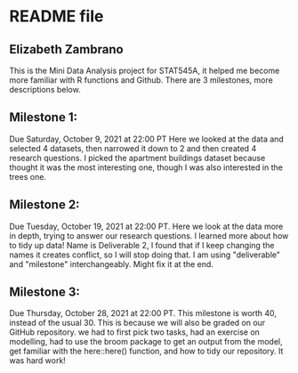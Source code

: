 
# README file
## Elizabeth Zambrano


This is the Mini Data Analysis project for STAT545A, it helped me become more familiar with R functions and Github.
There are 3 milestones, more descriptions below.

## Milestone 1:
Due Saturday, October 9, 2021 at 22:00 PT
Here we looked at the data and selected 4 datasets, then narrowed it down to 2 and then created 4 research questions.
I picked the apartment buildings dataset because thought it was the most interesting one, though I was also interested in the trees one.

## Milestone 2:
Due Tuesday, October 19, 2021 at 22:00 PT.
Here we look at the data more in depth, trying to answer our research questions. I learned more about how to tidy up data!
Name is Deliverable 2, I found that if I keep changing the names it creates conflict, so I will stop doing that. I am using "deliverable" and "milestone" interchangeably. Might fix it at the end.

## Milestone 3:
Due Thursday, October 28, 2021 at 22:00 PT.
This milestone is worth 40, instead of the usual 30. This is because we will also be graded on our GitHub repository. we had to first pick two tasks, had an exercise on modelling, had to use the broom package to get an output from the model, get familiar with the here::here() function, and how to tidy our repository. 
It was hard work!
